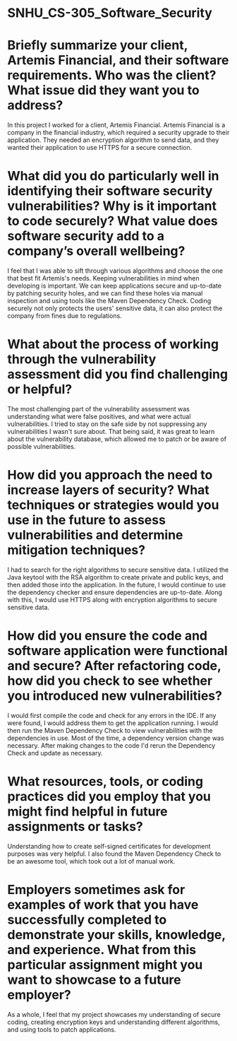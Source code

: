 # SNHU_CS-305_Software_Security

# Briefly summarize your client, Artemis Financial, and their software requirements. Who was the client? What issue did they want you to address?
In this project I worked for a client, Artemis Financial. Artemis Financial is a company in the financial industry, which required a security upgrade to their application. They needed an encryption algorithm to send data, and they wanted their application to use HTTPS for a secure connection.

# What did you do particularly well in identifying their software security vulnerabilities? Why is it important to code securely? What value does software security add to a company’s overall wellbeing?
I feel that I was able to sift through various algorithms and choose the one that best fit Artemis's needs. Keeping vulnerabilities in mind when developing is important. We can keep applications secure and up-to-date by patching security holes, and we can find these holes via manual inspection and using tools like the Maven Dependency Check. Coding securely not only protects the users' sensitive data, it can also protect the company from fines due to regulations.

# What about the process of working through the vulnerability assessment did you find challenging or helpful?
The most challenging part of the vulnerability assessment was understanding what were false positives, and what were actual vulnerabilities. I tried to stay on the safe side by not suppressing any vulnerabilities I wasn't sure about. That being said, it was great to learn about the vulnerability database, which allowed me to patch or be aware of possible vulnerabilities.

# How did you approach the need to increase layers of security? What techniques or strategies would you use in the future to assess vulnerabilities and determine mitigation techniques?
I had to search for the right algorithms to secure sensitive data. I utilized the Java keytool with the RSA algorithm to create private and public keys, and then added those into the application. In the future, I would continue to use the dependency checker and ensure dependencies are up-to-date. Along with this, I would use HTTPS along with encryption algorithms to secure sensitive data.

# How did you ensure the code and software application were functional and secure? After refactoring code, how did you check to see whether you introduced new vulnerabilities?
I would first compile the code and check for any errors in the IDE. If any were found, I would address them to get the application running. I would then run the Maven Dependency Check to view vulnerabilities with the dependencies in use. Most of the time, a dependency version change was necessary. After making changes to the code I'd rerun the Dependency Check and update as necessary.

# What resources, tools, or coding practices did you employ that you might find helpful in future assignments or tasks?
Understanding how to create self-signed certificates for development purposes was very helpful. I also found the Maven Dependency Check to be an awesome tool, which took out a lot of manual work.

# Employers sometimes ask for examples of work that you have successfully completed to demonstrate your skills, knowledge, and experience. What from this particular assignment might you want to showcase to a future employer?
As a whole, I feel that my project showcases my understanding of secure coding, creating encryption keys and understanding different algorithms, and using tools to patch applications.
